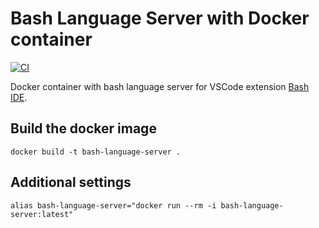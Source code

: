 # Bash Language Server with Docker container

[![CI](https://github.com/shunk031/bash-language-server-docker/actions/workflows/ci.yml/badge.svg)](https://github.com/shunk031/bash-language-server-docker/actions/workflows/ci.yml)

Docker container with bash language server for VSCode extension [Bash IDE](https://marketplace.visualstudio.com/items?itemName=mads-hartmann.bash-ide-vscode).

## Build the docker image

```shell
docker build -t bash-language-server .
```

## Additional settings

```shell
alias bash-language-server="docker run --rm -i bash-language-server:latest"
```
